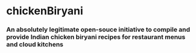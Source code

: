 # chickenBiryani
### An absolutely legitimate open-souce initiative to compile and provide Indian chicken biryani recipes for restaurant menus and cloud kitchens
